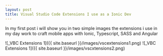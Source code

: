 ```yaml
---
layout: post
title: Visual Studio Code Extensions I use as a Ionic Dev
---
```


In my first post i will show you in two simple images the extensions i use in my day work to craft mobile apps with Ionic, Typescript, SASS and Angular

![_VBC Extensions 1]({{ site.baseurl }}/images/vscextensions1.png)
![_VBC Extensions 1]({{ site.baseurl }}/images/vscxtensions2.png)
